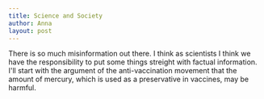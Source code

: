 ```yaml
---
title: Science and Society
author: Anna
layout: post
---
```

There is so much misinformation out there. I think as scientists I think we have the responsibility to put some things streight with factual information.  
I'll start with the argument of the anti-vaccination movement that the amount of mercury, which is used as a preservative in vaccines, may be harmful.  
<span class="image left"><img src="{{ 'assets/images/Mercury.png' | relative_url }}" alt="" /></span>